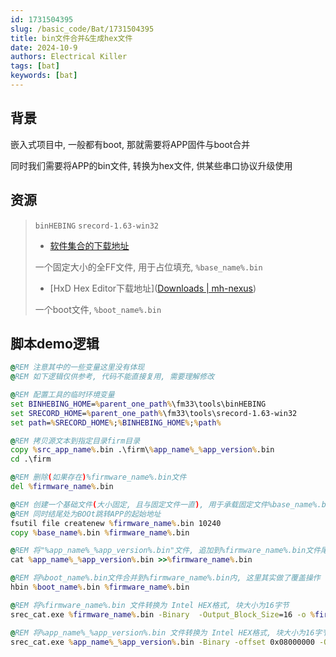 ```yaml
---
id: 1731504395
slug: /basic_code/Bat/1731504395
title: bin文件合并&生成hex文件
date: 2024-10-9
authors: Electrical Killer
tags: [bat]
keywords: [bat]
---
```


## 背景

嵌入式项目中, 一般都有boot,  那就需要将APP固件与boot合并

同时我们需要将APP的bin文件, 转换为hex文件, 供某些串口协议升级使用

## 资源

> `binHEBING` `srecord-1.63-win32`
>
> - [软件集合的下载地址](https://download.csdn.net/download/weixin_44113601/89867614)
>
> 一个固定大小的全FF文件, 用于占位填充, `%base_name%.bin`
>
> - [HxD Hex Editor下载地址]([Downloads | mh-nexus](https://mh-nexus.de/en/downloads.php?product=HxD20))
>
> 一个boot文件, `%boot_name%.bin`

## 脚本demo逻辑

```bat
@REM 注意其中的一些变量这里没有体现
@REM 如下逻辑仅供参考, 代码不能直接复用, 需要理解修改

@REM 配置工具的临时环境变量
set BINHEBING_HOME=%parent_one_path%\fm33\tools\binHEBING
set SRECORD_HOME=%parent_one_path%\fm33\tools\srecord-1.63-win32
set path=%SRECORD_HOME%;%BINHEBING_HOME%;%path%

@REM 拷贝源文本到指定目录firm目录
copy %src_app_name%.bin .\firm\%app_name%_%app_version%.bin
cd .\firm

@REM 删除(如果存在)%firmware_name%.bin文件
del %firmware_name%.bin

@REM 创建一个基础文件(大小固定, 且与固定文件一直), 用于承载固定文件%base_name%.bin, 以填充内容为目的
@REM 同时结尾处为BOOt跳转APP的起始地址
fsutil file createnew %firmware_name%.bin 10240
copy %base_name%.bin %firmware_name%.bin

@REM 将"%app_name%_%app_version%.bin"文件, 追加到%firmware_name%.bin文件尾部
cat %app_name%_%app_version%.bin >>%firmware_name%.bin

@REM 将%boot_name%.bin文件合并到%firmware_name%.bin内, 这里其实做了覆盖操作
hbin %boot_name%.bin %firmware_name%.bin

@REM 将%firmware_name%.bin 文件转换为 Intel HEX格式, 块大小为16字节
srec_cat.exe %firmware_name%.bin -Binary  -Output_Block_Size=16 -o %firmware_name%.hex -Intel

@REM 将%app_name%_%app_version%.bin 文件转换为 Intel HEX格式, 块大小为16字节, 并追加0x08000000的偏移量
srec_cat.exe %app_name%_%app_version%.bin -Binary -offset 0x08000000 -Output_Block_Size=16 -o %app_name%-uart_%app_version%.hex -Intel
```


